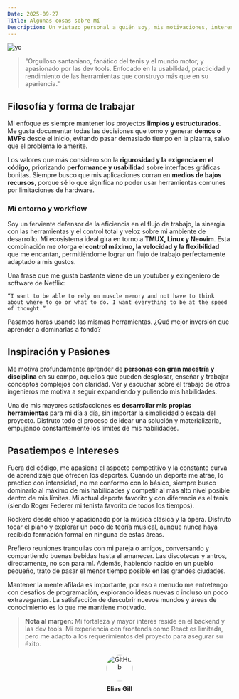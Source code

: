 ```yaml
---
Date: 2025-09-27
Title: Algunas cosas sobre Mí
Description: Un vistazo personal a quién soy, mis motivaciones, intereses en el mundo de la programación y algunos de mis pasatiempos.
---
```


![yo](/assets/yo.webp)

> "Orgulloso santaniano, fanático del tenis y el mundo motor, y apasionado por las dev tools.
Enfocado en la usabilidad, practicidad y rendimiento de las herramientas que construyo más que
en su apariencia."

## Filosofía y forma de trabajar
Mi enfoque es siempre mantener los proyectos **limpios y estructurados**.
Me gusta documentar todas las decisiones que tomo y generar **demos o MVPs** desde el inicio,
evitando pasar demasiado tiempo en la pizarra, salvo que el problema lo amerite.  

Los valores que más considero son la **rigurosidad y la exigencia en el código**, priorizando
**performance y usabilidad** sobre interfaces gráficas bonitas.
Siempre busco que mis aplicaciones corran en **medios de bajos recursos**, porque sé lo que
significa no poder usar herramientas comunes por limitaciones de hardware.  

### Mi entorno y workflow
Soy un ferviente defensor de la eficiencia en el flujo de trabajo, la sinergia con las
herramientas y el control total y veloz sobre mi ambiente de desarrollo.
Mi ecosistema ideal gira en torno a **TMUX, Linux y Neovim**.
Esta combinación me otorga el **control máximo, la velocidad y la flexibilidad** que me
encantan, permitiéndome lograr un flujo de trabajo perfectamente adaptado a mis gustos.

Una frase que me gusta bastante viene de un youtuber y exingeniero de software de Netflix:

`“I want to be able to rely on muscle memory and not have to think about where to go or what to
do.
I want everything to be at the speed of thought.”`

Pasamos horas usando las mismas herramientas.
¿Qué mejor inversión que aprender a dominarlas a fondo?

## Inspiración y Pasiones
Me motiva profundamente aprender de **personas con gran maestría y disciplina** en su campo,
aquellos que pueden desglosar, enseñar y trabajar conceptos complejos con claridad.
Ver y escuchar sobre el trabajo de otros ingenieros me motiva a seguir expandiendo y puliendo
mis habilidades.

Una de mis mayores satisfacciones es **desarrollar mis propias herramientas** para mi día a
día, sin importar la simplicidad o escala del proyecto.
Disfruto todo el proceso de idear una solución y materializarla, empujando constantemente los
límites de mis habilidades.

## Pasatiempos e Intereses

Fuera del código, me apasiona el aspecto competitivo y la constante curva de aprendizaje que
ofrecen los deportes.
Cuando un deporte me atrae, lo practico con intensidad, no me conformo con lo básico, siempre
busco dominarlo al máximo de mis habilidades y competir al más alto nivel posible dentro de mis
límites.
Mi actual deporte favorito y con diferencia es el tenis (siendo Roger Federer mi tenista
favorito de todos los tiempos).

Rockero desde chico y apasionado por la música clásica y la ópera.
Disfruto tocar el piano y explorar un poco de teoría musical, aunque nunca haya recibido
formación formal en ninguna de estas áreas.

Prefiero reuniones tranquilas con mi pareja o amigos, conversando y compartiendo buenas bebidas
hasta el amanecer.
Las discotecas y antros, directamente, no son para mí.
Además, habiendo nacido en un pueblo pequeño, trato de pasar el menor tiempo posible en las
grandes ciudades.

Mantener la mente afilada es importante, por eso a menudo me entretengo con desafíos de
programación, explorando ideas nuevas o incluso un poco extravagantes.
La satisfacción de descubrir nuevos mundos y áreas de conocimiento es lo que me mantiene
motivado.

> **Nota al margen:** Mi fortaleza y mayor interés reside en el backend y las dev tools.
> Mi experiencia con frontends como React es limitada, pero me adapto a los requerimientos
> del proyecto para asegurar su éxito.

<div style="text-align: center; margin: 1rem 0;">
  <img 
    src="https://github.com/elias-gill.png" 
    alt="GitHub" 
    style="width: 60px; height: 60px; border-radius: 50%; object-fit: cover; display: block; margin: 0 auto;"
  >
  <span style="display: block; margin-top: 0.5rem; font-weight: bold;">Elias Gill</span>
</div>
